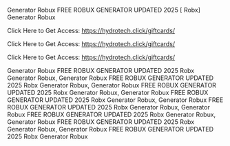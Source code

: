 Generator Robux FREE ROBUX GENERATOR UPDATED 2025 [ Robx] Generator Robux

Click Here to Get Access: https://hydrotech.click/giftcards/

Click Here to Get Access: https://hydrotech.click/giftcards/

Click Here to Get Access: https://hydrotech.click/giftcards/

Generator Robux FREE ROBUX GENERATOR UPDATED 2025 Robx Generator Robux, Generator Robux FREE ROBUX GENERATOR UPDATED 2025 Robx Generator Robux, Generator Robux FREE ROBUX GENERATOR UPDATED 2025 Robx Generator Robux, Generator Robux FREE ROBUX GENERATOR UPDATED 2025 Robx Generator Robux, Generator Robux FREE ROBUX GENERATOR UPDATED 2025 Robx Generator Robux, Generator Robux FREE ROBUX GENERATOR UPDATED 2025 Robx Generator Robux, Generator Robux FREE ROBUX GENERATOR UPDATED 2025 Robx Generator Robux, Generator Robux FREE ROBUX GENERATOR UPDATED 2025 Robx Generator Robux
